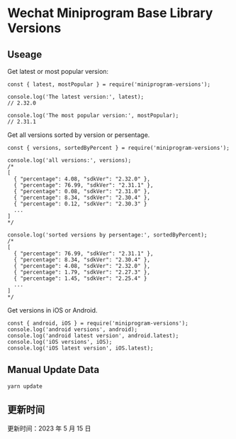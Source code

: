 
# Wechat Miniprogram Base Library Versions

## Useage

Get latest or most popular version:

```;
const { latest, mostPopular } = require('miniprogram-versions');

console.log('The latest version:', latest);
// 2.32.0

console.log('The most popular version:', mostPopular);
// 2.31.1

```

Get all versions sorted by version or persentage.

```
const { versions, sortedByPercent } = require('miniprogram-versions');

console.log('all versions:', versions);
/*
[
  { "percentage": 4.08, "sdkVer": "2.32.0" },
  { "percentage": 76.99, "sdkVer": "2.31.1" },
  { "percentage": 0.08, "sdkVer": "2.31.0" },
  { "percentage": 8.34, "sdkVer": "2.30.4" },
  { "percentage": 0.12, "sdkVer": "2.30.3" }
  ...
]
*/

console.log('sorted versions by persentage:', sortedByPercent);
/*
[
  { "percentage": 76.99, "sdkVer": "2.31.1" },
  { "percentage": 8.34, "sdkVer": "2.30.4" },
  { "percentage": 4.08, "sdkVer": "2.32.0" },
  { "percentage": 1.79, "sdkVer": "2.27.3" },
  { "percentage": 1.45, "sdkVer": "2.25.4" }
  ...
]
*/
```

Get versions in iOS or Android.

```
const { android, iOS } = require('miniprogram-versions');
console.log('android versions', android);
console.log('android latest version', android.latest);
console.log('iOS versions', iOS);
console.log('iOS latest version', iOS.latest);
```

## Manual Update Data

```
yarn update
```

## 更新时间

更新时间：2023 年 5 月 15 日
